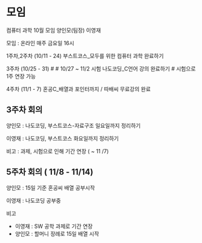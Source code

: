 # 모임

컴퓨터 과학 10월 모임
								    양인모(팀장)
                    이영재

모임 : 온라인 매주 금요일 16시

1주차,2주차 (10/11 - 24)
부스트코스_모두를 위한 컴퓨터 과학 완료하기

3주차 (10/25 - 31) # # 10/27 ~ 11/2 시험 
나도코딩_C언어 강의 완료하기 # 시험으로 1주 연장 가능

4주차 (11/1 - 7)
혼공C_배열과 포인터까지 / 따배씨 무료강의 완료





## 3주차 회의

양인모 : 나도코딩, 부스트코스-자료구조 일요일까지 정리하기

이영재 : 나도코딩, 부스트코스 화요일까지 정리하기

비고 : 과제, 시험으로 인해 기간 연장 ( ~ 11 /7)

## 5주차 회의 ( 11/8 - 11/14)

양인모 : 15일 기준 혼공씨 배열 공부시작

이영재 : 나도코딩 공부중

비고 
 - 이영재 : SW 공학 과제로 기간 연장
 - 양인모 : 할머니 장례로 15일 배열 시작 
